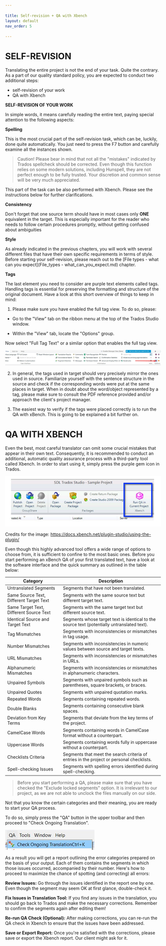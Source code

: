 ```yaml
---

title: Self-revision + QA with Xbench
layout: default
nav_order: 5

---
```


SELF-REVISION
===============

Translating the entire project is not the end of your task. Quite the contrary. As a part of our quality standard policy, you are expected to conduct two additional steps:

- self-revision of your work
- QA with Xbench 

**SELF-REVISION OF YOUR WORK**

In simple words, it means carefully reading the entire text, paying special attention to the following aspects:

**Spelling**

This is the most crucial part of the self-revision task, which can be, luckily, done quite automatically. You just need to press the F7 button and carefully examine all the instances shown.

> Caution! Please bear in mind that not all the "mistakes" indicated by Trados spellcheck should be corrected. Even though this function relies on some modern solutions, including Hunspell, they
are not perfect enough to be fully trusted. Your discretion and common sense will be very much appreciated.

This part of the task can be also performed with Xbench. Please see the instructions below for further clarifications.

**Consistency**

Don't forget that one source term should have in most cases only **ONE** equivalent in the target. This is especially important for the reader who needs to follow certain procedures promptly, 
without getting confused about ambiguities

**Style**

As already indicated in the previous chapters, you will work with several different files that have their own specific requirements in terms of style. Before starting your self-revision, please reach out to the [File types - what can you expect](File_types - what_can_you_expect.md)
chapter. 

**Tags**

The last element you need to consider are purple text elements called tags. Handling tags is essential for preserving the formatting and structure of the original document. Have a look at this short overview
of things to keep in mind:

1) Please make sure you have enabled the full tag view. To do so, please:

- Go to the "View" tab on the ribbon menu at the top of the Trados Studio window.

- Within the "View" tab, locate the "Options" group.

Now select "Full Tag Text" or a similar option that enables the full tag view.

![Fulltag](Fulltag.jpg)

2) In general, the tags used in target should very precisely mirror the ones used in source. Familiarize yourself with the sentence structure in the source and check if the corresponding words were put at the same places in target.
When in doubt about the word/object represented by a tag, please make sure to consult the PDF reference provided and/or approach the client's project manager.

3) The easiest way to verify if the tags were placed correctly is to run the QA with xBench. This is going to be explained a bit further on.

QA WITH XBENCH
===============

Even the best, most careful translator can omit some crucial mistakes that appear in their own text. Consequently, it is recommended to conduct an additional, automatic quality assurance process with a third-party tool called
Xbench. 
In order to start using it, simply press the purple gem icon in Trados. 

![xbenchplugin](xbenchplugin.jpg)

Credits for the image: https://docs.xbench.net/plugin-studio/using-the-plugin/

Even though this highly advanced tool offers a wide range of options to choose from, it is sufficient to confine to the most basic ones. 
Before you start performing an xBench QA of your first translated text, have a look at the software interface and the quick summary as outlined in the table below:

| Category                                 | Description                                                                                           |
|------------------------------------------|-------------------------------------------------------------------------------------------------------|
| Untranslated Segments                    | Segments that have not been translated.                                                               |
| Same Source Text, Different Target Text  | Segments with the same source text but different target text.                                          |
| Same Target Text, Different Source Text  | Segments with the same target text but different source text.                                          |
| Identical Source and Target Text         | Segments whose target text is identical to the source text (potentially untranslated text).           |
| Tag Mismatches                           | Segments with inconsistencies or mismatches in tag usage.                                               |
| Number Mismatches                        | Segments with inconsistencies in numeric values between source and target texts.                       |
| URL Mismatches                           | Segments with inconsistencies or mismatches in URLs.                                                    |
| Alphanumeric Mismatches                  | Segments with inconsistencies or mismatches in alphanumeric characters.                                |
| Unpaired Symbols                         | Segments with unpaired symbols such as parentheses, square brackets, or braces.                        |
| Unpaired Quotes                          | Segments with unpaired quotation marks.                                                               |
| Repeated Words                           | Segments containing repeated words.                                                                    |
| Double Blanks                            | Segments containing consecutive blank spaces.                                                         |
| Deviation from Key Terms                 | Segments that deviate from the key terms of the project.                                               |
| CamelCase Words                          | Segments containing words in CamelCase format without a counterpart.                                    |
| Uppercase Words                          | Segments containing words fully in uppercase without a counterpart.                                     |
| Checklists Criteria                      | Segments that meet the search criteria of entries in the project or personal checklists.               |
| Spell-checking Issues                    | Segments with spelling errors identified during spell-checking.                                         |

>Before you start performing a QA, please make sure that you have checked the "Exclude locked segments" option. It is irrelevant to our project, as we are not able to unclock the files manually on our side.

Not that you know the certain categories and their meaning, you are ready to start your QA process.

To do so, simply press the "QA" button in the upper toolbar and then proceed to "Check Ongoing Translation". 

![Checkgoingtrans](checkongoing.jpg)

As a result you will get a report outlining the error categories prepared on the basis of your output. Each of them contains the segments in which those issues occurred, accompanied by their number. Here's how to proceed to maximize
the chance of spotting (and correcting) all errors:

**Review Issues:** Go through the issues identified in the report one by one. Even though the segment may seem OK at first glance, double-check it.

**Fix Issues in Translation Tool:** If you find any issues in the translation, you should go back to Trados and make the necessary corrections. Remember to confirm the segments again after editing them!

**Re-run QA Check (Optional):** After making corrections, you can re-run the QA check in Xbench to ensure that the issues have been addressed.

**Save or Export Report:** Once you're satisfied with the corrections, please save or export the Xbench report. Our client might ask for it. 




